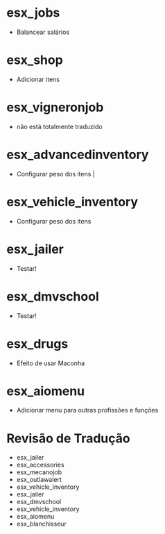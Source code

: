 # esx_jobs
- Balancear salários

# esx_shop
- Adicionar itens

# esx_vigneronjob
- não está totalmente traduzido

# esx_advancedinventory
- Configurar peso dos itens
|
# esx_vehicle_inventory
- Configurar peso dos itens

# esx_jailer
- Testar!

# esx_dmvschool
- Testar!

# esx_drugs
- Efeito de usar Maconha

# esx_aiomenu
- Adicionar menu para outras profissões e funções

# Revisão de Tradução
- esx_jailer
- esx_accessories
- esx_mecanojob
- esx_outlawalert
- esx_vehicle_inventory
- esx_jailer
- esx_dmvschool
- esx_vehicle_inventory
- esx_aiomenu
- esx_blanchisseur